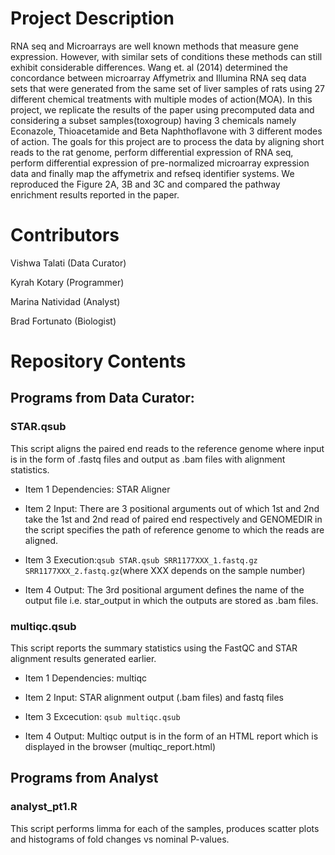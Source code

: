 # Project Description

RNA seq and Microarrays are well known methods that measure gene expression. However, with similar sets of conditions these methods can still exhibit considerable differences. Wang et. al (2014) determined the concordance between microarray Affymetrix and Illumina RNA seq data sets that were generated from the same set of liver samples of rats using 27 different chemical treatments with multiple modes of action(MOA). In this project, we replicate the results of the paper using precomputed data and considering a subset samples(toxogroup) having 3 chemicals namely Econazole, Thioacetamide and Beta Naphthoflavone with 3 different modes of action. The goals for this project are to process the data by aligning short reads to the rat genome, perform differential expression of RNA seq, perform differential expression of pre-normalized microarray expression data and finally map the affymetrix and refseq identifier systems. We reproduced the Figure 2A, 3B and 3C and compared the pathway enrichment results reported in the paper.

# Contributors

Vishwa Talati (Data Curator)

Kyrah Kotary (Programmer) 

Marina Natividad (Analyst) 

Brad Fortunato (Biologist)


# Repository Contents

## Programs from Data Curator:


### STAR.qsub

This script aligns the paired end reads to the reference genome where input is in the form of .fastq files and output as .bam files with alignment statistics.

* Item 1 Dependencies: STAR Aligner

* Item 2 Input: There are 3 positional arguments out of which 1st and 2nd take the 1st and 2nd read of paired end respectively and GENOMEDIR in the script specifies the path of reference genome to which the reads are aligned.

* Item 3 Execution:`qsub STAR.qsub SRR1177XXX_1.fastq.gz SRR1177XXX_2.fastq.gz`(where XXX depends on the sample number)

* Item 4 Output: The 3rd positional argument defines the name of the output file i.e. star_output in which the outputs are stored as .bam files.

### multiqc.qsub

This script reports the summary statistics using the FastQC and STAR alignment results generated earlier.

* Item 1 Dependencies: multiqc

* Item 2 Input: STAR alignment output (.bam files) and fastq files

* Item 3 Excecution: `qsub multiqc.qsub`

* Item 4 Output: Multiqc output is in the form of an HTML report which is displayed in the browser (multiqc_report.html)

## Programs from Analyst

### analyst_pt1.R
This script performs limma for each of the samples, produces scatter plots and histograms of fold changes vs nominal P-values.



